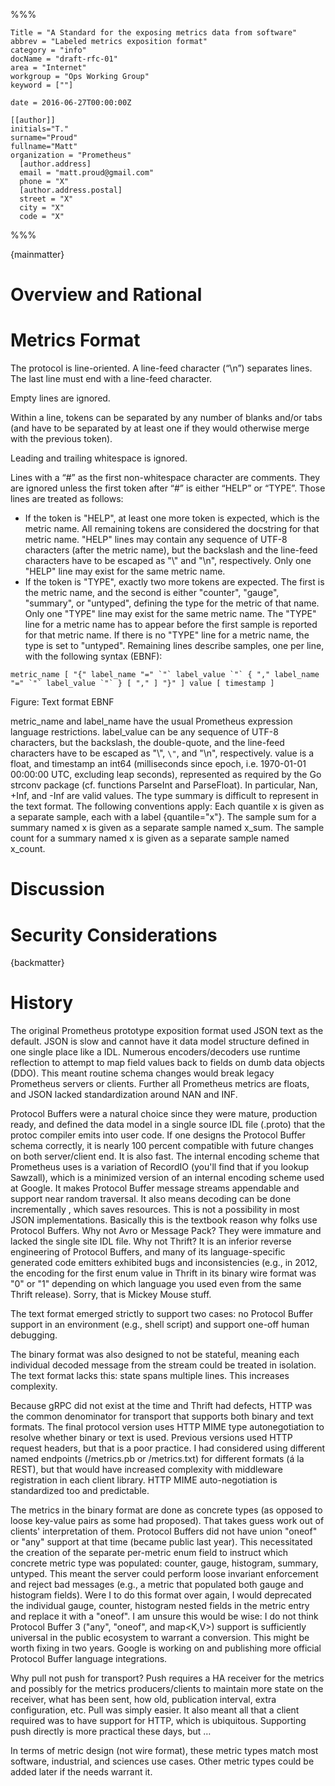 %%%

    Title = "A Standard for the exposing metrics data from software"
    abbrev = "Labeled metrics exposition format"
    category = "info"
    docName = "draft-rfc-01"
    area = "Internet"
    workgroup = "Ops Working Group"
    keyword = [""]

    date = 2016-06-27T00:00:00Z

    [[author]]
    initials="T."
    surname="Proud"
    fullname="Matt"
    organization = "Prometheus"
      [author.address]
      email = "matt.proud@gmail.com"
      phone = "X"
      [author.address.postal]
      street = "X"
      city = "X"
      code = "X"

%%%

{mainmatter}

# Overview and Rational

# Metrics Format

The protocol is line-oriented. A line-feed character (“\n”) separates lines. The last line must end with a line-feed character.

Empty lines are ignored.

Within a line, tokens can be separated by any number of blanks and/or tabs (and have to be separated by at least one if they would otherwise merge with the previous token).

Leading and trailing whitespace is ignored.

Lines with a “#” as the first non-whitespace character are comments. They are ignored unless the first token after “#” is either “HELP” or “TYPE”. Those lines are treated as follows:

* If the token is "HELP", at least one more token is expected, which is the metric name. All remaining tokens are considered the docstring for that metric name. "HELP" lines may contain any sequence of UTF-8 characters (after the metric name), but the backslash and the line-feed characters have to be escaped as "\\" and "\n", respectively. Only one "HELP" line may exist for the same metric name.
* If the token is "TYPE", exactly two more tokens are expected. The first is the metric name, and the second is either "counter", "gauge", "summary", or "untyped", defining the type for the metric of that name. Only one "TYPE" line may exist for the same metric name. The "TYPE" line for a metric name has to appear before the first sample is reported for that metric name. If there is no "TYPE" line for a metric name, the type is set to "untyped".
Remaining lines describe samples, one per line, with the following syntax (EBNF):

~~~
metric_name [ "{" label_name "=" `"` label_value `"` { "," label_name "=" `"` label_value `"` } [ "," ] "}" ] value [ timestamp ]
~~~
Figure: Text format EBNF

metric_name and label_name have the usual Prometheus expression language restrictions. label_value can be any sequence of UTF-8 characters, but the backslash, the double-quote, and the line-feed characters have to be escaped as "\\", `\"`, and "\n", respectively.
value is a float, and timestamp an int64 (milliseconds since epoch, i.e. 1970-01-01 00:00:00 UTC, excluding leap seconds), represented as required by the Go strconv package (cf. functions ParseInt and ParseFloat). In particular, Nan, +Inf, and -Inf are valid values.
The type summary is difficult to represent in the text format. The following conventions apply:
Each quantile x is given as a separate sample, each with a label {quantile="x"}.
The sample sum for a summary named x is given as a separate sample named x_sum.
The sample count for a summary named x is given as a separate sample named x_count.


# Discussion

# Security Considerations

{backmatter}

# History


The original Prometheus prototype exposition format used JSON text as the default.  JSON is slow and cannot have it data model structure defined in one single place like a IDL.  Numerous encoders/decoders use runtime reflection to attempt to map field values back to fields on dumb data objects (DDO).  This meant routine schema changes would break legacy Prometheus servers or clients.  Further all Prometheus metrics are floats, and JSON lacked standardization around NAN and INF.

Protocol Buffers were a natural choice since they were mature, production ready, and defined the data model in a single source IDL file (.proto) that the protoc compiler emits into user code.  If one designs the Protocol Buffer schema correctly, it is nearly 100 percent compatible with future changes on both server/client end.  It is also fast.  The internal encoding scheme that Prometheus uses is a variation of RecordIO (you'll find that if you lookup Sawzall), which is a minimized version of an internal encoding scheme used at Google.  It makes Protocol Buffer message streams appendable and support near random traversal.  It also means decoding can be done incrementally , which saves resources.  This is not a possibility in most JSON implementations.  Basically this is the textbook reason why folks use Protocol Buffers.  Why not Avro or Message Pack?  They were immature and lacked the single site IDL file.  Why not Thrift?  It is an inferior reverse engineering of Protocol Buffers, and many of its language-specific generated code emitters exhibited bugs and inconsistencies (e.g., in 2012, the encoding for the first enum value in Thrift in its binary wire format was "0" or "1" depending on which language you used even from the same Thrift release).  Sorry, that is Mickey Mouse stuff.

The text format emerged strictly to support two cases: no Protocol Buffer support in an environment (e.g., shell script) and support one-off human debugging.

The binary format was also designed to not be stateful, meaning each individual decoded message from the stream could be treated in isolation.  The text format lacks this: state spans multiple lines.  This increases complexity.

Because gRPC did not exist at the time and Thrift had defects, HTTP was the common denominator for transport that supports both binary and text formats.  The final protocol version uses HTTP MIME type autonegotiation to resolve whether binary or text is used.  Previous versions used HTTP request headers, but that is a poor practice.  I had considered using different named endpoints (/metrics.pb or /metrics.txt) for different formats (á la REST), but that would have increased complexity with middleware registration in each client library.  HTTP MIME auto-negotiation is standardized too and predictable.

The metrics in the binary format are done as concrete types (as opposed to loose key-value pairs as some had proposed).  That takes guess work out of clients' interpretation of them.  Protocol Buffers did not have union "oneof" or "any" support at that time (became public last year).  This necessitated the creation of the separate per-metric enum field to instruct which concrete metric type was populated: counter, gauge, histogram, summary, untyped.  This meant the server could perform loose invariant enforcement and reject bad messages (e.g., a metric that populated both gauge and histogram fields).  Were I to do this format over again, I would deprecated the individual gauge, counter, histogram nested fields in the metric entry and replace it with a "oneof".  I am unsure this would be wise: I do not think Protocol Buffer 3 ("any", "oneof", and map<K,V>) support is sufficiently universal in the public ecosystem to warrant a conversion.  This might be worth fixing in two years.  Google is working on and publishing more official Protocol Buffer language integrations.

Why pull not push for transport?  Push requires a HA receiver for the metrics and possibly for the metrics producers/clients to maintain more state on the receiver, what has been sent, how old, publication interval, extra configuration, etc.  Pull was simply easier.  It also meant all that a client required was to have support for HTTP, which is ubiquitous.  Supporting push directly is more practical these days, but …

In terms of metric design (not wire format), these metric types match most software, industrial, and sciences use cases.  Other metric types could be added later if the needs warrant it.

